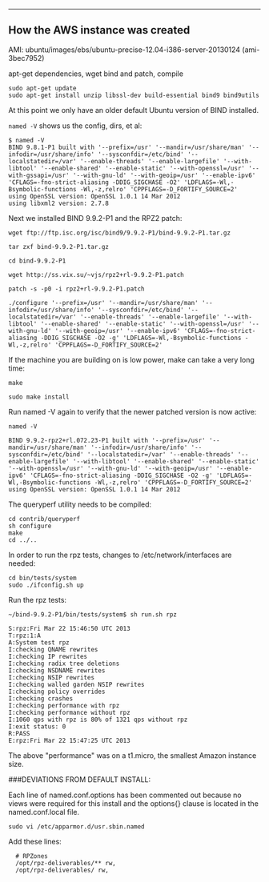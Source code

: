 ***
How the AWS instance was created
---

AMI: ubuntu/images/ebs/ubuntu-precise-12.04-i386-server-20130124 (ami-3bec7952)

apt-get dependencies, wget bind and patch, compile

```
sudo apt-get update
sudo apt-get install unzip libssl-dev build-essential bind9 bind9utils
```

At this point we only have an older default Ubuntu version of BIND installed. 

```named -V``` shows us the config, dirs, et al:

```
$ named -V
BIND 9.8.1-P1 built with '--prefix=/usr' '--mandir=/usr/share/man' '--infodir=/usr/share/info' '--sysconfdir=/etc/bind' '--localstatedir=/var' '--enable-threads' '--enable-largefile' '--with-libtool' '--enable-shared' '--enable-static' '--with-openssl=/usr' '--with-gssapi=/usr' '--with-gnu-ld' '--with-geoip=/usr' '--enable-ipv6' 'CFLAGS=-fno-strict-aliasing -DDIG_SIGCHASE -O2' 'LDFLAGS=-Wl,-Bsymbolic-functions -Wl,-z,relro' 'CPPFLAGS=-D_FORTIFY_SOURCE=2'
using OpenSSL version: OpenSSL 1.0.1 14 Mar 2012
using libxml2 version: 2.7.8
```

Next we installed BIND 9.9.2-P1 and the RPZ2 patch:

```
wget ftp://ftp.isc.org/isc/bind9/9.9.2-P1/bind-9.9.2-P1.tar.gz

tar zxf bind-9.9.2-P1.tar.gz

cd bind-9.9.2-P1

wget http://ss.vix.su/~vjs/rpz2+rl-9.9.2-P1.patch

patch -s -p0 -i rpz2+rl-9.9.2-P1.patch

```

```
./configure '--prefix=/usr' '--mandir=/usr/share/man' '--infodir=/usr/share/info' '--sysconfdir=/etc/bind' '--localstatedir=/var' '--enable-threads' '--enable-largefile' '--with-libtool' '--enable-shared' '--enable-static' '--with-openssl=/usr' '--with-gnu-ld' '--with-geoip=/usr' '--enable-ipv6' 'CFLAGS=-fno-strict-aliasing -DDIG_SIGCHASE -O2 -g' 'LDFLAGS=-Wl,-Bsymbolic-functions -Wl,-z,relro' 'CPPFLAGS=-D_FORTIFY_SOURCE=2'
```

If the machine you are building on is low power, make can take a very long time:

```
make

sudo make install
```

Run named -V again to verify that the newer patched version is now active:

```
named -V

BIND 9.9.2-rpz2+rl.072.23-P1 built with '--prefix=/usr' '--mandir=/usr/share/man' '--infodir=/usr/share/info' '--sysconfdir=/etc/bind' '--localstatedir=/var' '--enable-threads' '--enable-largefile' '--with-libtool' '--enable-shared' '--enable-static' '--with-openssl=/usr' '--with-gnu-ld' '--with-geoip=/usr' '--enable-ipv6' 'CFLAGS=-fno-strict-aliasing -DDIG_SIGCHASE -O2 -g' 'LDFLAGS=-Wl,-Bsymbolic-functions -Wl,-z,relro' 'CPPFLAGS=-D_FORTIFY_SOURCE=2'
using OpenSSL version: OpenSSL 1.0.1 14 Mar 2012
```

The queryperf utility needs to be compiled:

```
cd contrib/queryperf
sh configure
make
cd ../..
```

In order to run the rpz tests, changes to /etc/network/interfaces are needed:

```
cd bin/tests/system
sudo ./ifconfig.sh up
```

Run the rpz tests:

```
~/bind-9.9.2-P1/bin/tests/system$ sh run.sh rpz

S:rpz:Fri Mar 22 15:46:50 UTC 2013
T:rpz:1:A
A:System test rpz
I:checking QNAME rewrites
I:checking IP rewrites
I:checking radix tree deletions
I:checking NSDNAME rewrites
I:checking NSIP rewrites
I:checking walled garden NSIP rewrites
I:checking policy overrides
I:checking crashes
I:checking performance with rpz
I:checking performance without rpz
I:1060 qps with rpz is 80% of 1321 qps without rpz
I:exit status: 0
R:PASS
E:rpz:Fri Mar 22 15:47:25 UTC 2013
```

The above "performance" was on a t1.micro, the smallest Amazon instance size. 

###DEVIATIONS FROM DEFAULT INSTALL:

Each line of named.conf.options has been commented out because no views were required for this install and the options{} clause is located in the named.conf.local file.

```sudo vi /etc/apparmor.d/usr.sbin.named```

Add these lines:

```
  # RPZones
  /opt/rpz-deliverables/** rw,
  /opt/rpz-deliverables/ rw,
```

